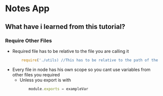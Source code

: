 # Notes App
## What have i learned from this tutorial?
### Require Other Files
*   Required file has to be relative to the file you are calling it
    ```js
        require('./utils) //This has to be relative to the path of the file your requiring it
    ```
*   Every file in node has his own scope so you cant use variables from other files you required
    *   Unless you export is with
        ```js
            module.exports = exampleVar
        ```